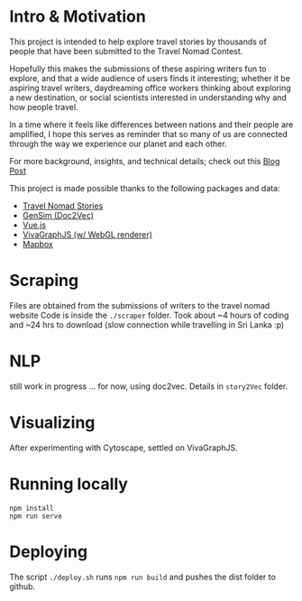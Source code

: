 # Intro & Motivation
 This project is intended to help explore travel stories by thousands of people that have been submitted to the Travel Nomad Contest.

Hopefully this makes the submissions of these aspiring writers fun to explore, and that a wide audience of users finds it interesting; whether it be aspiring travel writers, daydreaming office workers thinking about exploring a new destination, or social scientists interested in understanding why and how people travel.

In a time where it feels like differences between nations and their people are amplified, I hope this serves as reminder that so many of us are connected through the way we experience our planet and each other.

For more background, insights, and technical details; check out this [Blog Post](https://zouhairm.github.io/nomadStories)

This project is made possible thanks to the following packages and data:

* [Travel Nomad Stories](https://www.worldnomads.com/create/scholarships/writing/2018/results)
* [GenSim (Doc2Vec)](https://radimrehurek.com/gensim/models/doc2vec.html)
* [Vue.js](https://github.com/vuejs/awesome-vue)
* [VivaGraphJS (w/ WebGL renderer)](https://github.com/anvaka/VivaGraphJS)
* [Mapbox](https://www.mapbox.com/)


# Scraping
Files are obtained from the submissions of writers to the travel nomad website
Code is inside the `./scraper` folder.
Took about ~4 hours of coding and ~24 hrs to download (slow connection while travelling in Sri Lanka :p)


# NLP
still work in progress ... for now, using doc2vec. Details in `story2Vec` folder.

# Visualizing
After experimenting with Cytoscape, settled on VivaGraphJS. 

# Running locally
```
npm install
npm run serve
```

# Deploying
The  script `./deploy.sh` runs `npm run build` and pushes the dist folder to github.